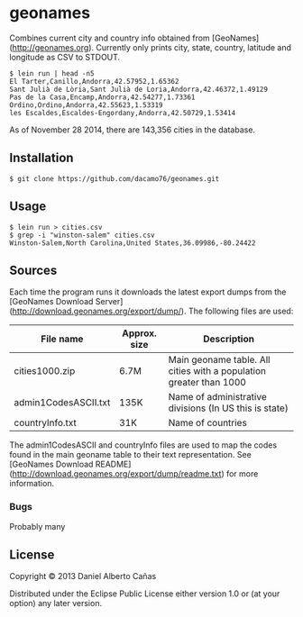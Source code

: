 # geonames

Combines current city and country info obtained from [GeoNames] (http://geonames.org).
Currently only prints city, state, country, latitude and longitude as CSV to STDOUT.

```
$ lein run | head -n5
El Tarter,Canillo,Andorra,42.57952,1.65362
Sant Julià de Lòria,Sant Julià de Loria,Andorra,42.46372,1.49129
Pas de la Casa,Encamp,Andorra,42.54277,1.73361
Ordino,Ordino,Andorra,42.55623,1.53319
les Escaldes,Escaldes-Engordany,Andorra,42.50729,1.53414
```

As of November 28 2014, there are 143,356 cities in the database.

## Installation

    $ git clone https://github.com/dacamo76/geonames.git

## Usage

    $ lein run > cities.csv
    $ grep -i "winston-salem" cities.csv
    Winston-Salem,North Carolina,United States,36.09986,-80.24422

## Sources

Each time the program runs it downloads the latest export dumps from the [GeoNames Download Server] (http://download.geonames.org/export/dump/). The following files are used:

File name | Approx. size | Description
------------- | -------- | ------
cities1000.zip      | 6.7M |  Main geoname table. All cities with a population greater than 1000
admin1CodesASCII.txt  | 135K | Name of administrative divisions (In US this is state)
countryInfo.txt  | 31K | Name of countries

The admin1CodesASCII and countryInfo files are used to map the codes found in the main geoname table to their text representation. See [GeoNames Download README] (http://download.geonames.org/export/dump/readme.txt) for more information.


### Bugs

Probably many

## License

Copyright © 2013 Daniel Alberto Cañas

Distributed under the Eclipse Public License either version 1.0 or (at
your option) any later version.
